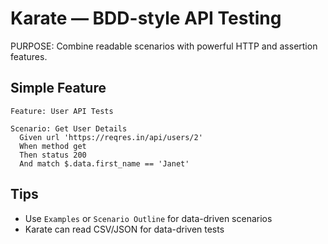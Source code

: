 # Karate — BDD-style API Testing

PURPOSE: Combine readable scenarios with powerful HTTP and assertion features.

## Simple Feature
```cucumber
Feature: User API Tests

Scenario: Get User Details
  Given url 'https://reqres.in/api/users/2'
  When method get
  Then status 200
  And match $.data.first_name == 'Janet'
```

## Tips
- Use `Examples` or `Scenario Outline` for data-driven scenarios
- Karate can read CSV/JSON for data-driven tests
